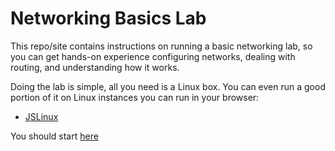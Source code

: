 # Networking Basics Lab

This repo/site contains instructions on running a basic networking lab, so you can get hands-on experience configuring networks, dealing with routing, and understanding how it works.

Doing the lab is simple, all you need is a Linux box. You can even run a good portion of it on Linux instances you can run in your browser:

- [JSLinux](https://bellard.org/jslinux/vm.html?cpu=riscv64&url=fedora33-riscv.cfg&mem=256)

You should start [here](1-Getting-Set-Up)